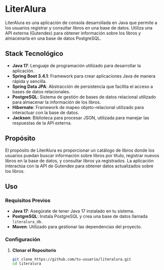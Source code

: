 # LiterAlura

LiterAlura es una aplicación de consola desarrollada en Java que permite a los usuarios registrar y consultar libros en una base de datos. Utiliza una API externa (Gutendex) para obtener información sobre los libros y almacenarla en una base de datos PostgreSQL.

## Stack Tecnológico

- **Java 17**: Lenguaje de programación utilizado para desarrollar la aplicación.
- **Spring Boot 3.4.1**: Framework para crear aplicaciones Java de manera rápida y sencilla.
- **Spring Data JPA**: Abstracción de persistencia que facilita el acceso a bases de datos relacionales.
- **PostgreSQL**: Sistema de gestión de bases de datos relacional utilizado para almacenar la información de los libros.
- **Hibernate**: Framework de mapeo objeto-relacional utilizado para interactuar con la base de datos.
- **Jackson**: Biblioteca para procesar JSON, utilizada para manejar las respuestas de la API externa.

## Propósito

El propósito de LiterAlura es proporcionar un catálogo de libros donde los usuarios puedan buscar información sobre libros por título, registrar nuevos libros en la base de datos, y consultar libros ya registrados. La aplicación interactúa con la API de Gutendex para obtener datos actualizados sobre los libros.

## Uso

### Requisitos Previos

- **Java 17**: Asegúrate de tener Java 17 instalado en tu sistema.
- **PostgreSQL**: Instala PostgreSQL y crea una base de datos llamada `literalura_db`.
- **Maven**: Utilizado para gestionar las dependencias del proyecto.

### Configuración

1. **Clonar el Repositorio**

   ```bash
   git clone https://github.com/tu-usuario/literalura.git
   cd literalura
